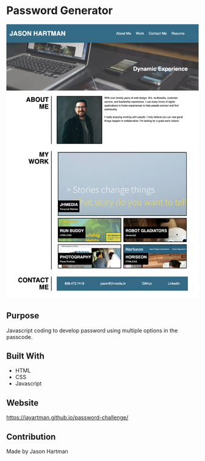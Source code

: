 # Password Generator

![alt text](https://github.com/JayARTman/Jason-Hartman/blob/main/assets/images/read-me-img.jpg)

## Purpose
Javascript coding to develop password using multiple options in the passcode. 

## Built With
* HTML
* CSS
* Javascript

## Website
https://jayartman.github.io/password-challenge/

## Contribution
Made by Jason Hartman